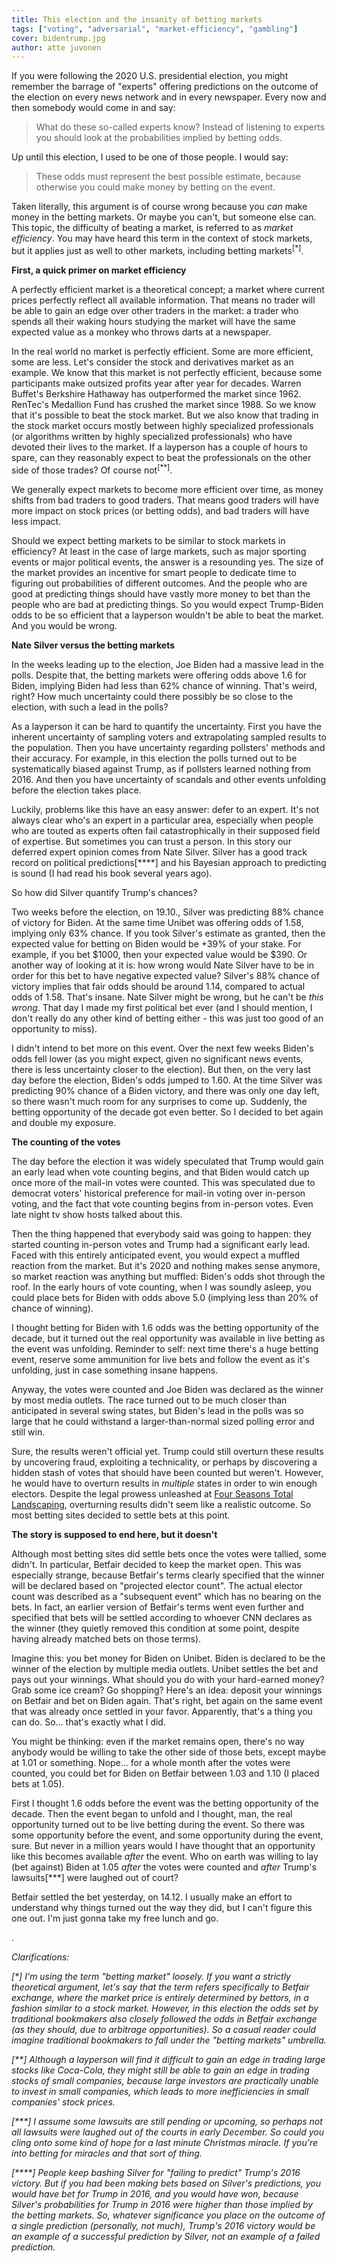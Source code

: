 ```yaml
---
title: This election and the insanity of betting markets
tags: ["voting", "adversarial", "market-efficiency", "gambling"]
cover: bidentrump.jpg
author: atte juvonen
---
```


<re-img
    src="bidentrump.jpg"
    title="Image sourced from the thumbnail of a video published by NBC News. Photographer was not attributed."
    >
</re-img>

If you were following the 2020 U.S. presidential election, you might remember the barrage of "experts"
offering predictions on the outcome of the election on every news network and in every newspaper.
Every now and then somebody would come in and say: 

> What do these so-called experts know? Instead of listening to experts you should
look at the probabilities implied by betting odds.

Up until this election, I used to be one of those people. I would say:

> These odds must represent the best possible estimate, because otherwise you
could make money by betting on the event.

Taken literally, this argument is of course wrong because you _can_ make money in the betting markets.
Or maybe you can't, but someone else can. This topic, the difficulty of beating a market, is referred to as
_market efficiency_. You may have heard this term in the context of stock markets, but it applies just as well
to other markets, including betting markets<sup>[*]</sup>.

**First, a quick primer on market efficiency**

A perfectly efficient market is a theoretical concept; a market where current prices perfectly reflect all available information.
That means no trader will be able to gain an edge over other traders in the market: a trader who spends
all their waking hours studying the market will have the same expected value as a monkey who throws
darts at a newspaper.

In the real world no market is perfectly efficient. Some are more efficient, some are less.
Let's consider the stock and derivatives market as an example. We know that this market is not perfectly efficient,
because some participants make outsized profits year after year for decades. Warren Buffet's Berkshire Hathaway
has outperformed the market since 1962. RenTec's Medallion Fund has crushed the market since 1988.
So we know that it's possible to beat the stock market. But we also know that trading in the stock market
occurs mostly between highly specialized professionals (or algorithms written by highly specialized professionals)
who have devoted their lives to the market. If a layperson has a couple of hours to spare,
can they reasonably expect to beat the professionals on the other side of those trades? Of course not<sup>[**]</sup>.

We generally expect markets to become more efficient over time, as money shifts from bad traders to good traders.
That means good traders will have more impact on stock prices (or betting odds), and bad traders will have less impact.

Should we expect betting markets to be similar to stock markets in efficiency? At least in the case of 
large markets, such as major sporting events or major political events, the answer is a resounding yes.
The size of the market provides an incentive for smart people to dedicate time to figuring out probabilities of
different outcomes. And the people who are good at predicting things should have vastly more money to bet than
the people who are bad at predicting things. So you would expect Trump-Biden odds to be so efficient that a
layperson wouldn't be able to beat the market. And you would be wrong.

**Nate Silver versus the betting markets**

In the weeks leading up to the election, Joe Biden had a massive lead in the polls. Despite that, the betting markets
were offering odds above 1.6 for Biden, implying Biden had less than 62% chance of winning. That's weird, right?
How much uncertainty could there possibly be so close to the election, with such a lead in the polls?

As a layperson it can be
hard to quantify the uncertainty. First you have the inherent uncertainty of sampling voters and extrapolating
sampled results to the population. Then you have uncertainty regarding pollsters' methods and their accuracy.
For example, in this election the polls turned out to be systematically biased against Trump, as if pollsters
learned nothing from 2016. And then you have uncertainty of scandals and other events unfolding before the election takes place.

Luckily, problems like this have an easy answer: defer to an expert. It's not always clear who's an expert
in a particular area, especially when people who are touted as experts often fail catastrophically in their
supposed field of expertise. But sometimes you can trust a person. In this story our deferred expert opinion
comes from Nate Silver. Silver has a good track record on political predictions[****] and his Bayesian
approach to predicting is sound (I had read his book several years ago).

So how did Silver quantify Trump's chances?

<re-img
    src="538pred.png"
    title="FiveThirtyEight predictions"
    href="https://projects.fivethirtyeight.com/2020-election-forecast/"
    meme=True
    >
</re-img>

Two weeks before the election, on 19.10., Silver was predicting 88% chance of victory for Biden. At the same time
Unibet was offering odds of 1.58, implying only 63% chance. If you took Silver's estimate as granted, then the
expected value for betting on Biden would be +39% of your stake. For example, if you bet $1000, then your expected
value would be $390. Or another way of looking at it is: how wrong would Nate Silver have to be in order for this
bet to have negative expected value? Silver's 88% chance of victory implies that fair odds should be around 1.14,
compared to actual odds of 1.58. That's insane. Nate Silver might be wrong, but he can't be _this wrong_. That day
I made my first political bet ever (and I should mention, I don't really do any other kind of betting either -
this was just too good of an opportunity to miss).

I didn't intend to bet more on this event. Over the next few weeks Biden's odds fell lower (as you might expect,
given no significant news events, there is less uncertainty closer to the election). But then, on the very last day
before the election, Biden's odds jumped to 1.60. At the time Silver was predicting 90% chance of a Biden victory,
and there was only one day left, so there wasn't much room for any surprises to come up. Suddenly, the betting
opportunity of the decade got even better. So I decided to bet again and double my exposure.

**The counting of the votes**

The day before the election it was widely speculated that Trump would gain an early lead when vote counting begins,
and that Biden would catch up once more of the mail-in votes were counted. This was speculated due to democrat voters'
historical preference for mail-in voting over in-person voting, and the fact that vote counting begins from in-person
votes. Even late night tv show hosts talked about this.

Then the thing happened that everybody said was going to happen: they started counting in-person votes and
Trump had a significant early lead. Faced with this entirely anticipated event, you would expect a muffled reaction from
the market. But it's 2020 and nothing makes sense anymore, so market reaction was anything but muffled:
Biden's odds shot through the roof.
In the early hours of vote counting, when I was soundly asleep, you could place bets for Biden
with odds above 5.0 (implying less than 20% of chance of winning).

I thought betting for Biden with
1.6 odds was the betting opportunity of the decade, but it turned out the real opportunity was available
in live betting as the event was unfolding. Reminder to self: next time there's a huge betting event,
reserve some ammunition for live bets and follow the event as it's unfolding, just in case something insane happens.

Anyway, the votes were counted and Joe Biden was declared as the winner by most media outlets. The race turned out to be much
closer than anticipated in several swing states, but Biden's lead in the polls was so large that he could withstand a larger-than-normal sized polling error and still win.

Sure, the results weren't official yet. Trump could still overturn these results by uncovering fraud, exploiting a technicality,
or perhaps by discovering a hidden stash of votes that should have been counted but weren't. However, he would
have to overturn results in _multiple_ states in order to win enough electors. Despite the legal prowess unleashed
at <a href="https://en.wikipedia.org/wiki/Four_Seasons_Total_Landscaping_press_conference" target="_blank">
Four Seasons Total Landscaping</a>, overturning results didn't seem like a realistic outcome. So most betting
sites decided to settle bets at this point.

**The story is supposed to end here, but it doesn't**

Although most betting sites did settle bets once the votes were tallied, some didn't. In particular,
Betfair decided to keep the market open. This was especially strange, because Betfair's terms clearly
specified that the winner will be declared based on "projected elector count". The actual elector count
was described as a "subsequent event" which has no bearing on the bets. In fact, an earlier version
of Betfair's terms went even further and specified that bets will be settled according to whoever
CNN declares as the winner (they quietly removed this condition at some point, despite having already
matched bets on those terms).

Imagine this: you bet money for Biden on Unibet. Biden is declared to be the winner of the election by
multiple media outlets. Unibet settles the bet and pays out your winnings. What should you do with your
hard-earned money? Grab some ice cream? Go shopping? Here's an idea: deposit your winnings on Betfair
and bet on Biden again. That's right, bet again on the same event that was already once settled in
your favor. Apparently, that's a thing you can do. So... that's exactly what I did.

You might be thinking: even if the market remains open, there's no way anybody would be willing to
take the other side of those bets, except maybe at 1.01 or something. Nope... for a whole month
after the votes were counted, you could bet for Biden on Betfair between 1.03 and 1.10 (I placed bets at 1.05).

<re-img
    src="freelunch.png"
    title="Free Lunch Coupon. Licensed for personal use by KindPNG."
    href="https://www.kindpng.com/imgv/iTwwmTx_1-free-lunch-hd-png-download/"
    meme=True
    >
</re-img>

First I thought 1.6 odds before the event was the betting opportunity of the decade. Then the event began to
unfold and I thought, man, the real opportunity turned out to be live betting during the event.
So there was some opportunity before the event, and some opportunity during the event, sure.
But never in a million years would I have thought that an
opportunity like this becomes available _after_ the event. Who on earth was willing to lay (bet against) Biden
at 1.05 _after_ the votes were counted and _after_ Trump's lawsuits[***] were laughed out of court?

Betfair settled the bet yesterday, on 14.12. I usually make an effort to understand why things turned out
the way they did, but I can't figure this one out. I'm just gonna take my free lunch and go.

.

_Clarifications:_

_[*] I'm using the term "betting market" loosely. If you want a strictly theoretical argument,
let's say that the term refers specifically to Betfair exchange, where the market price
is entirely determined by bettors, in a fashion similar to a stock market. However, in this election
the odds set by traditional bookmakers also closely followed the odds in Betfair exchange
(as they should, due to arbitrage opportunities). So a casual reader could imagine
traditional bookmakers to fall under the "betting markets" umbrella._

_[**] Although a layperson will find it difficult to gain an edge in trading large stocks like Coca-Cola,
they might still be able to gain an edge in trading stocks of small companies, because large investors
are practically unable to invest in small companies, which leads to more inefficiencies in small companies'
stock prices._

_[***] I assume some lawsuits are still pending or upcoming, so perhaps not all lawsuits were laughed
out of the courts in early December. So could you cling onto some kind of hope for a last minute
Christmas miracle. If you're into betting for miracles and that sort of thing._

_[****] People keep bashing Silver for "failing to predict" Trump's 2016 victory. But if you had been
making bets based on Silver's predictions, you would have bet for Trump in 2016, and you would have won,
because Silver's probabilities for Trump in 2016 were higher than those implied by the betting markets.
So, whatever significance you place on the outcome of a single prediction (personally, not much), Trump's 2016
victory would be an example of a successful prediction by Silver, not an example of a failed prediction._